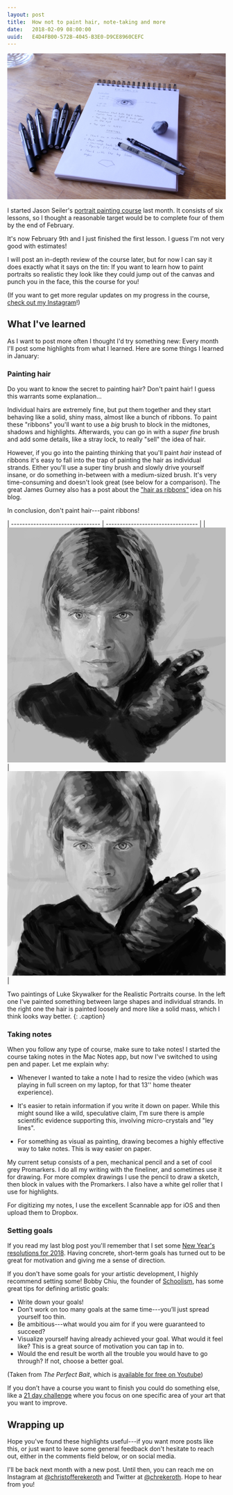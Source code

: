 ```yaml
---
layout: post
title:  How not to paint hair, note-taking and more
date:   2018-02-09 08:00:00
uuid:   E4D4FB00-572B-4045-B3E0-D9CE8960CEFC
---
```


![Sketchpad and markers](/assets/sketchpad-and-markers.JPG)

I started Jason Seiler's [portrait painting course][portrait-course] last
month.  It consists of six lessons, so I thought a reasonable target would be
to complete four of them by the end of February.

It's now February 9th and I just finished the first lesson. I guess I'm not
very good with estimates!

I will post an in-depth review of the course later, but for now I can say it
does exactly what it says on the tin: If you want to learn how to paint
portraits so realistic they look like they could jump out of the canvas and
punch you in the face, this the course for you!

(If you want to get more regular updates on my progress in the course, [check
out my Instagram][instagram]!)

## What I've learned

As I want to post more often I thought I'd try something new: Every month I'll
post some highlights from what I learned. Here are some things I learned in
January:

### Painting hair

Do you want to know the secret to painting hair? Don't paint hair! I guess this
warrants some explanation...

Individual hairs are extremely fine, but put them together and they start
behaving like a solid, shiny mass, almost like a bunch of ribbons. To paint
these "ribbons" you'll want to use a *big* brush to block in the midtones,
shadows and highlights. Afterwards, you can go in with a *super fine* brush and
add some details, like a stray lock, to really "sell" the idea of hair.

However, if you go into the painting thinking that you'll paint *hair* instead
of ribbons it's easy to fall into the trap of painting the hair as individual
strands. Either you'll use a super tiny brush and slowly drive yourself insane,
or do something in-between with a medium-sized brush. It's very time-consuming
and doesn't look great (see below for a comparison). The great James
Gurney also has a post about the ["hair as ribbons"][the-ribbon-secret] idea on
his blog.

In conclusion, don't paint hair---paint ribbons!

| -------------------------------- | --------------------------------- |
| ![](/assets/luke-skywalker-1.jpg)| ![](/assets/luke-skywalker-2.jpg) |

Two paintings of Luke Skywalker for the Realistic Portraits course. In the left
one I've painted something between large shapes and individual strands. In the
right one the hair is painted loosely and more like a solid mass, which I think
looks way better.
{: .caption}

### Taking notes

When you follow any type of course, make sure to take notes! I started the
course taking notes in the Mac Notes app, but now I've switched to using pen
and paper. Let me explain why:

 * Whenever I wanted to take a note I had to resize the video (which was
   playing in full screen on my laptop, for that 13'' home theater experience). 

 * It's easier to retain information if you write it down on paper. While this
   might sound like a wild, speculative claim, I'm sure there is ample
   scientific evidence supporting this, involving micro-crystals and "ley
   lines".

 * For something as visual as painting, drawing becomes a highly effective way
   to take notes. This is way easier on paper.

My current setup consists of a pen, mechanical pencil and a set of cool grey
Promarkers. I do all my writing with the fineliner, and sometimes use it for
drawing. For more complex drawings I use the pencil to draw a sketch, then
block in values with the Promarkers. I also have a white gel roller that I use
for highlights.

For digitizing my notes, I use the excellent Scannable app for iOS and then
upload them to Dropbox.

### Setting goals

If you read my last blog post you'll remember that I set some [New Year's
resolutions for 2018][new-year]. Having concrete, short-term goals has turned
out to be great for motivation and giving me a sense of direction. 

If you don't have some goals for your artistic development, I highly recommend
setting some!  Bobby Chiu, the founder of [Schoolism][schoolism], has some
great tips for defining artistic goals:

 * Write down your goals!
 * Don’t work on too many goals at the same time---you’ll just spread yourself
   too thin.
 * Be ambitious---what would you aim for if you were guaranteed to succeed?
 * Visualize yourself having already achieved your goal. What would it feel
   like? This is a great source of motivation you can tap in to.
 * Would the end result be worth all the trouble you would have to go through?
   If not, choose a better goal.

(Taken from *The Perfect Bait*, which is [available for free on
Youtube][perfect-bait])

If you don’t have a course you want to finish you could do something else, like
a [21 day challenge][21-days] where you focus on one specific area of your art
that you want to improve.

## Wrapping up

Hope you've found these highlights useful---if you want more posts like this,
or just want to leave some general feedback don't hesitate to reach out, either
in the comments field below, or on social media.

I'll be back next month with a new post. Until then, you can reach me on
Instagram at [@christofferekeroth][instagram] and Twitter at
[@chrekeroth][twitter]. Hope to hear from you!

[new-year]: /2018-art-resolutions
[fzd-self-study]: https://www.youtube.com/watch?v=k3Al7QAS89s
[21-days]: https://medium.com/@noahbradley/21-days-to-be-a-better-artist-48087576f0dd
[smart-goals]: https://en.wikipedia.org/wiki/SMART_criteria
[realistic-portraits]: https://www.schoolism.com/school.php?id=37
[perfect-bait]: https://www.youtube.com/watch?v=kG55UXhEgZs
[portrait-course]: https://www.schoolism.com/school.php?id=37
[instagram]: https://www.instagram.com/christofferekeroth/
[twitter]: https://twitter.com/chrekeroth
[schoolism]: https://www.schoolism.com
[the-ribbon-secret]: http://gurneyjourney.blogspot.se/2008/04/hair-ribbon-secret.html
